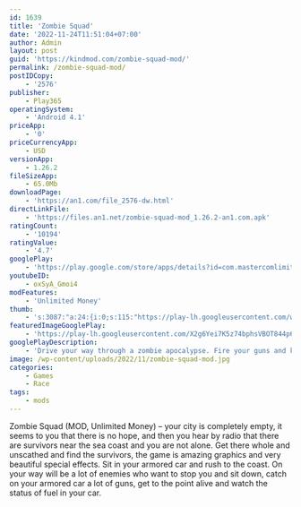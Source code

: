 ```yaml
---
id: 1639
title: 'Zombie Squad'
date: '2022-11-24T11:51:04+07:00'
author: Admin
layout: post
guid: 'https://kindmod.com/zombie-squad-mod/'
permalink: /zombie-squad-mod/
postIDCopy:
    - '2576'
publisher:
    - Play365
operatingSystem:
    - 'Android 4.1'
priceApp:
    - '0'
priceCurrencyApp:
    - USD
versionApp:
    - 1.26.2
fileSizeApp:
    - 65.0Mb
downloadPage:
    - 'https://an1.com/file_2576-dw.html'
directLinkFile:
    - 'https://files.an1.net/zombie-squad-mod_1.26.2-an1.com.apk'
ratingCount:
    - '10194'
ratingValue:
    - '4.7'
googlePlay:
    - 'https://play.google.com/store/apps/details?id=com.mastercomlimited.zombiedrive'
youtubeID:
    - oxSyA_Gmoi4
modFeatures:
    - 'Unlimited Money'
thumb:
    - 's:3087:"a:24:{i:0;s:115:"https://play-lh.googleusercontent.com/w3E4ef0u9a6OgJPIb_0x2RfU90QVILzASU6Lo0yxUNtwTa-PnJdBm-KE3oBdZJ5GoLE=w526-h296";i:1;s:115:"https://play-lh.googleusercontent.com/NyN9cxLx0ZwjQyjd6wv4PGAmZA6uUcEBAYF_FqIVv5WZdnRrpz68h0m_QbImJU2iV8w=w526-h296";i:2;s:115:"https://play-lh.googleusercontent.com/gDUHzTGCrmLuKiPbUvgNpo9Gpj0ey3WfiGJPRTfrp-Hw1kWmOc5cgoDS8KHVZtbNobc=w526-h296";i:3;s:115:"https://play-lh.googleusercontent.com/cZQKFdvw_TekWi7wftFRNoZtiyM1USKjPpGkfqArr72yVqYJGCrP-XF5HYStcIronSI=w526-h296";i:4;s:116:"https://play-lh.googleusercontent.com/mjbYkOf-d-ZxzwUbTDF74dNQtEiO2IxHMoGt9ZfWI0xALqDF-LtPHTEmzBpNhX7Twkpa=w526-h296";i:5;s:115:"https://play-lh.googleusercontent.com/t5HGycXqbhOgV4L3Fo6Q0FgXGR0bAXfJZutTbnQZQXK8M5h7vkY4Fso6TEn0D-XrwiE=w526-h296";i:6;s:116:"https://play-lh.googleusercontent.com/ktMbQQ3BS9g1ZQMXC444p9sb51FxUD5XjhEzhpZB3PZXCtoeJxSHqFhHrhiR0kwFR-XA=w526-h296";i:7;s:112:"https://play-lh.googleusercontent.com/pzBPnDSbSobtM6_HVvcIFBNLquAPTSoHUZnfV0WW9RG9brtgaTw7RJDvW68LOrEp=w526-h296";i:8;s:115:"https://play-lh.googleusercontent.com/6PNK1IFn10lV8lmUKseQozFdt1Cf6SeUYovZBhXCwyfgMok66ZI3TC61r8quYIrMX1k=w526-h296";i:9;s:114:"https://play-lh.googleusercontent.com/Ls5Li68cNYVT9qlmMnQbNrQxft5_lmKf1KIw49VUqy7Gb2dZ-1bEtjYv7OLbgW_23w=w526-h296";i:10;s:114:"https://play-lh.googleusercontent.com/6R7y94-NKNpSZH1Y84-0NBkppqCh4XNR1Dun0mKOokhl1jiIlZk9j9khyIlzP3aFOA=w526-h296";i:11;s:115:"https://play-lh.googleusercontent.com/U9ch7c8e1RaubRKiHB2GmmnW_NQ7ff6rFREBl5tZxSx4TFb3uwPAr5dCSR2pIPKMrhM=w526-h296";i:12;s:114:"https://play-lh.googleusercontent.com/Y5bdFTpIMHkhdEMzud7oHWCBObOx3LAy9xu3iAfBn-qRzZt3am8Wgn67J549Yyfrxg=w526-h296";i:13;s:114:"https://play-lh.googleusercontent.com/58rXl03Ivm7-lqJ7WRFuvRbExU0ZnMxAH1PyMqJyU2oqKwYJQelQHc8g9XCmcynXIw=w526-h296";i:14;s:115:"https://play-lh.googleusercontent.com/zti_uFyI2L-qONy3nYNrh3MWx_9-NgT4Z6JPCEmlKFZoBa8LvlrJPm_TsQHkN3M56Jg=w526-h296";i:15;s:115:"https://play-lh.googleusercontent.com/xgDbr4K9S46HlUMP2enRpGhnKVqtKZb4-KsS0-wjWcNb_ZDzfXpVCHJ6KhdO-NiVR-g=w526-h296";i:16;s:115:"https://play-lh.googleusercontent.com/XMYP249aRtccgvYO4x6PsZGQUlqT3E4Ety49AEYgsWVB7L9H7X4BInEcb6u-wex1-rY=w526-h296";i:17;s:114:"https://play-lh.googleusercontent.com/zKhYxHsVP-jx0T4Cxf6sqQ68EpeNpWHg9V0FEAtDNz0ra_OqsSRFb5439iFiTsqhuA=w526-h296";i:18;s:115:"https://play-lh.googleusercontent.com/V3rueXIsri3JBvLhtFwiGaMALfzPTpAV0ZB5AmjVOOpW57aRjOPiAweIknYHLLHq0v8=w526-h296";i:19;s:114:"https://play-lh.googleusercontent.com/RjJAUH8ZgRd3cD10LNglQtE9l3xSH0ZdltxPcfl5nZ3cOhav8P84oHaUs17Buc-zyQ=w526-h296";i:20;s:116:"https://play-lh.googleusercontent.com/Ahf9jDRm6qod2l5IKnKTMur3dW2nZEYTG2Tz00n0_ueirTfciNeRqBysFVCrch5QlTKu=w526-h296";i:21;s:116:"https://play-lh.googleusercontent.com/y3BwpTr2eJs2hTRTqS4Nmnr4kIKm7WZE5zCsno_bv4yykipCfknHXqHggEtacX7NA25H=w526-h296";i:22;s:114:"https://play-lh.googleusercontent.com/_95CkonucyGG2bLoVLNs0hn9LLxz0xiMmNVS_GoZ6pTr3qEY_TAqTwSDc1IPYtAqkg=w526-h296";i:23;s:115:"https://play-lh.googleusercontent.com/32pVAidZPHIYWAR8OImcKso2iYZnURMU9k3rAlHO64WSxAt94PbXqGvN9_P1IRv3F_8=w526-h296";}";'
featuredImageGooglePlay:
    - 'https://play-lh.googleusercontent.com/X2g6Yei7K5z74bphsVBOT844p6QGrLGsSg5r7on9Ds9YmNF9qNfTo3RU-HqFkJj2gy24'
googlePlayDescription:
    - 'Drive your way through a zombie apocalypse. Fire your guns and kill all zombies in your path. Avoid other cars and obstacles and get as far as you can.Zombie Squad allows you to choose your car and upgrade it. Personalize your car by changing its weapon or its armor. Also, you can buy new car models in the store.Kill all zombies in your way, gather as many coins as you can, and upgrade your ride in this amazing game for android!.'
image: /wp-content/uploads/2022/11/zombie-squad-mod.jpg
categories:
    - Games
    - Race
tags:
    - mods
---
```


Zombie Squad (MOD, Unlimited Money) – your city is completely empty, it seems to you that there is no hope, and then you hear by radio that there are survivors near the sea coast and you are not alone. Get there whole and unscathed and find the survivors, the game is amazing graphics and very beautiful special effects. Sit in your armored car and rush to the coast. On your way will be a lot of enemies who want to stop you and sit down, catch on your armored car a lot of guns, get to the point alive and watch the status of fuel in your car.